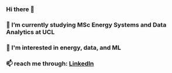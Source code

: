 ### Hi there 👋
### 🌱 I’m currently studying MSc Energy Systems and Data Analytics at UCL
### 🔭 I'm interested in energy, data, and ML
### 📫 reach me through: [LinkedIn](https://www.linkedin.com/in/ryan-wiratama-bhaskara/)
<!--
**ryanbhaskara/ryanbhaskara** is a ✨ _special_ ✨ repository because its `README.md` (this file) appears on your GitHub profile.

Here are some ideas to get you started:


-->
